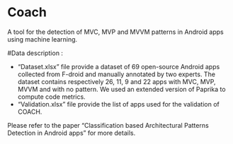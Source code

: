 # Coach
A tool for the detection of MVC, MVP and MVVM patterns in Android apps using machine learning.

#Data description :

- “Dataset.xlsx” file provide a dataset of 69 open-source Android apps collected from F-droid and manually annotated by two experts. The dataset contains respectively 26, 11, 9 and 22 apps with MVC, MVP, MVVM and with no pattern. We used an extended version of Paprika to compute code metrics. 
- “Validation.xlsx” file provide the list of apps used for the validation of COACH. 

Please refer to the paper “Classification based Architectural Patterns Detection in Android apps” for more details.
